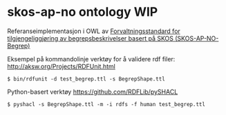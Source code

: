 # skos-ap-no ontology WIP

Referanseimplementasjon i OWL av [Forvaltningsstandard for tilgjengeliggjøring av begrepsbeskrivelser basert på SKOS (SKOS-AP-NO-Begrep)](https://data.norge.no/specification/skos-ap-no-begrep/)

Eksempel på kommandolinje verktøy for å validere rdf filer: <http://aksw.org/Projects/RDFUnit.html>

```
$ bin/rdfunit -d test_begrep.ttl -s BegrepShape.ttl
```

Python-basert verktøy <https://github.com/RDFLib/pySHACL>

```
$ pyshacl -s BegrepShape.ttl -m -i rdfs -f human test_begrep.ttl
```
